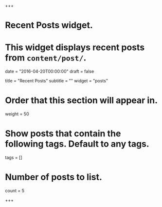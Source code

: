 +++
# Recent Posts widget.
# This widget displays recent posts from `content/post/`.

date = "2016-04-20T00:00:00"
draft = false

title = "Recent Posts"
subtitle = ""
widget = "posts"

# Order that this section will appear in.
weight = 50

# Show posts that contain the following tags. Default to any tags.
tags = []

# Number of posts to list.
count = 5

+++

